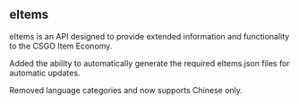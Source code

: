 ## **eItems**
eItems is an API designed to provide extended information and functionality to the CSGO Item Economy.

Added the ability to automatically generate the required eItems.json files for automatic updates.

Removed language categories and now supports Chinese only.
